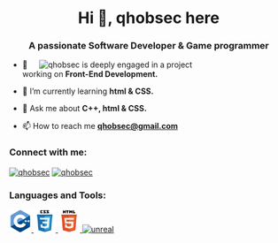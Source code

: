 
<h1 align="center">Hi 👋, qhobsec here</h1>
<h3 align="center">A passionate Software Developer & Game programmer</h3>
<img align="right" alt="qhobsec is deeply engaged in a project" width="450" src="https://cdn.dribbble.com/users/2131993/screenshots/4948736/thoughtworks-gif_dribbble.gif">


   - 🔭  working on **Front-End Development.**

 - 🌱 I’m currently learning **html & CSS.**

- 💬 Ask me about **C++, html & CSS.**

- 📫 How to reach me **qhobsec@gmail.com**

<h3 align="left">Connect with me:</h3>
<p align="left">
<a href="https://twitter.com/qhobsec" target="blank"><img align="center" src="https://raw.githubusercontent.com/rahuldkjain/github-profile-readme-generator/master/src/images/icons/Social/twitter.svg" alt="qhobsec" height="30" width="40" /></a>
<a href="https://instagram.com/qhobsec" target="blank"><img align="center" src="https://raw.githubusercontent.com/rahuldkjain/github-profile-readme-generator/master/src/images/icons/Social/instagram.svg" alt="qhobsec" height="30" width="40" /></a>
</p>

<h3 align="left">Languages and Tools:</h3>
<p align="left"> <a href="https://www.w3schools.com/cpp/" target="_blank" rel="noreferrer"> <img src="https://raw.githubusercontent.com/devicons/devicon/master/icons/cplusplus/cplusplus-original.svg" alt="cplusplus" width="40" height="40"/> </a> <a href="https://www.w3schools.com/css/" target="_blank" rel="noreferrer"> <img src="https://raw.githubusercontent.com/devicons/devicon/master/icons/css3/css3-original-wordmark.svg" alt="css3" width="40" height="40"/> </a> <a href="https://www.w3.org/html/" target="_blank" rel="noreferrer"> <img src="https://raw.githubusercontent.com/devicons/devicon/master/icons/html5/html5-original-wordmark.svg" alt="html5" width="40" height="40"/> </a> <a href="https://unrealengine.com/" target="_blank" rel="noreferrer"> <img src="https://raw.githubusercontent.com/kenangundogan/fontisto/036b7eca71aab1bef8e6a0518f7329f13ed62f6b/icons/svg/brand/unreal-engine.svg" alt="unreal" width="40" height="40"/> </a> </p>


